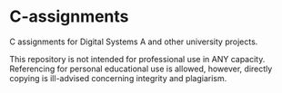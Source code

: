 # C-assignments
 C assignments for Digital Systems A and other university projects.

This repository is not intended for professional use in ANY capacity.
Referencing for personal educational use is allowed, however, directly copying is ill-advised concerning integrity and plagiarism.